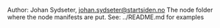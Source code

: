 Author: Johan Sydseter, <johan.sydseter@startsiden.no>
The node folder where the node manifests are put.
See: ../README.md for examples
